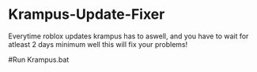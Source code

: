 # Krampus-Update-Fixer
Everytime roblox updates krampus has to aswell, and you have to wait for atleast 2 days minimum well this will fix your problems!


#Run Krampus.bat
